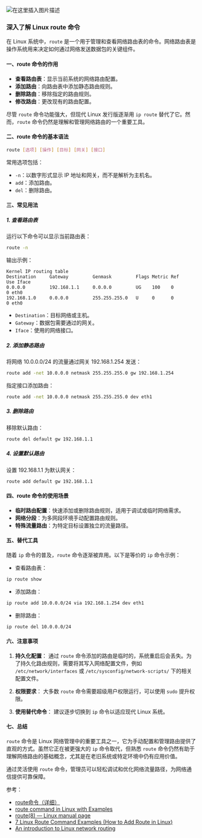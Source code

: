 
![在这里插入图片描述](https://i-blog.csdnimg.cn/direct/4908b5b162d741898b8cb171ec28cafe.png)



### 深入了解 Linux route 命令

在 Linux 系统中，`route` 是一个用于管理和查看网络路由表的命令。网络路由表是操作系统用来决定如何通过网络发送数据包的关键组件。

#### 一、route 命令的作用

- **查看路由表**：显示当前系统的网络路由配置。
- **添加路由**：向路由表中添加静态路由规则。
- **删除路由**：移除指定的路由规则。
- **修改路由**：更改现有的路由配置。

尽管 `route` 命令功能强大，但现代 Linux 发行版逐渐用 `ip route` 替代了它。然而，`route` 命令仍然是理解和管理网络路由的一个重要工具。

#### 二、route 命令的基本语法

```bash
route [选项] [操作] [目标] [网关] [接口]
```

常用选项包括：
- `-n`：以数字形式显示 IP 地址和网关，而不是解析为主机名。
- `add`：添加路由。
- `del`：删除路由。

#### 三、常见用法

##### 1. 查看路由表
运行以下命令可以显示当前路由表：

```bash
route -n
```

输出示例：
```
Kernel IP routing table
Destination     Gateway         Genmask         Flags Metric Ref    Use Iface
0.0.0.0         192.168.1.1     0.0.0.0         UG    100    0        0 eth0
192.168.1.0     0.0.0.0         255.255.255.0   U     0      0        0 eth0
```
- `Destination`：目标网络或主机。
- `Gateway`：数据包需要通过的网关。
- `Iface`：使用的网络接口。

##### 2. 添加静态路由
将网络 10.0.0.0/24 的流量通过网关 192.168.1.254 发送：

```bash
route add -net 10.0.0.0 netmask 255.255.255.0 gw 192.168.1.254
```

指定接口添加路由：

```bash
route add -net 10.0.0.0 netmask 255.255.255.0 dev eth1
```

##### 3. 删除路由
移除默认路由：

```bash
route del default gw 192.168.1.1
```

##### 4. 设置默认路由
设置 192.168.1.1 为默认网关：

```bash
route add default gw 192.168.1.1
```

#### 四、route 命令的使用场景

- **临时路由配置**：快速添加或删除路由规则，适用于调试或临时网络需求。
- **网络分段**：为多网段环境手动配置路由规则。
- **特殊流量路由**：为特定目标设置独立的流量路径。

#### 五、替代工具

随着 `ip` 命令的普及，`route` 命令逐渐被弃用。以下是等价的 `ip` 命令示例：

- 查看路由表：

```bash
ip route show
```

- 添加路由：

```bash
ip route add 10.0.0.0/24 via 192.168.1.254 dev eth1
```

- 删除路由：

```bash
ip route del 10.0.0.0/24
```

#### 六、注意事项

1. **持久化配置**：
通过 `route` 命令添加的路由是临时的，系统重启后会丢失。为了持久化路由规则，需要将其写入网络配置文件，例如 `/etc/network/interfaces` 或 `/etc/sysconfig/network-scripts/` 下的相关配置文件。

2. **权限要求**：
大多数 `route` 命令需要超级用户权限运行，可以使用 `sudo` 提升权限。

3. **使用替代命令**：
建议逐步切换到 `ip` 命令以适应现代 Linux 系统。

#### 七、总结

`route` 命令是 Linux 网络管理中的重要工具之一，它为手动配置和管理路由提供了直观的方式。虽然它正在被更强大的 `ip` 命令取代，但熟悉 `route` 命令仍然有助于理解网络路由的基础概念，尤其是在老旧系统或特定环境中仍有应用价值。

通过灵活使用 `route` 命令，管理员可以轻松调试和优化网络流量路径，为网络通信提供可靠保障。



参考：

 - [route命令（详细）](https://blog.csdn.net/u013485792/article/details/51700808)
 - [route command in Linux with Examples](https://www.geeksforgeeks.org/route-command-in-linux-with-examples/)
 - [route(8) — Linux manual page](https://man7.org/linux/man-pages/man8/route.8.html)
 - [7 Linux Route Command Examples (How to Add Route in Linux)](https://www.thegeekstuff.com/2012/04/route-examples/)
 - [An introduction to Linux network routing](https://opensource.com/business/16/8/introduction-linux-network-routing)

